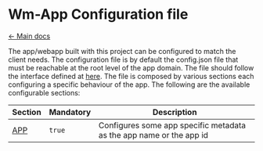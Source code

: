 # Wm-App Configuration file

[&larr; Main docs](/README.md)

The app/webapp built with this project can be configured to match the client needs. The configuration file is by default the config.json file that must be reachable at the root level of the app domain.
The file should follow the interface defined at [here](/core/src/app/classes/types/config.d.ts).
The file is composed by various sections each configuring a specific behaviour of the app. The following are the available configurable sections:

| Section                | Mandatory | Description                                                         |
| ---------------------- | --------- | ------------------------------------------------------------------- |
| [APP](sections/app.md) | `true`    | Configures some app specific metadata as the app name or the app id |
